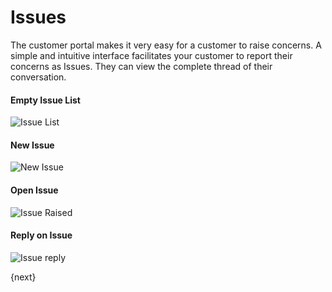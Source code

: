 <!-- add-breadcrumbs -->
# Issues

The customer portal makes it very easy for a customer to raise concerns. A
simple and intuitive interface facilitates your customer to report their
concerns as Issues. They can view the complete thread of their
conversation.

#### Empty Issue List

<img class="screenshot" alt="Issue List" src="{{docs_base_url}}/v13/assets/img/website/portal-ticket-list-empty.png">

#### New Issue

<img class="screenshot" alt="New Issue " src="{{docs_base_url}}/v13/assets/img/website/portal-new-ticket.png">

#### Open Issue

<img class="screenshot" alt="Issue Raised" src="{{docs_base_url}}/v13/assets/img/website/portal-ticket-1.gif">

#### Reply on Issue

<img class="screenshot" alt="Issue reply" src="{{docs_base_url}}/v13/assets/img/website/portal-ticket-reply.gif">

{next}
